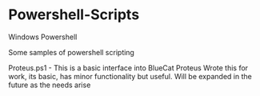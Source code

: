 Powershell-Scripts
==================

Windows Powershell

Some samples of powershell scripting

Proteus.ps1 - This is a basic interface into BlueCat Proteus
              Wrote this for work, its basic, has minor functionality but useful.
              Will be expanded in the future as the needs arise

